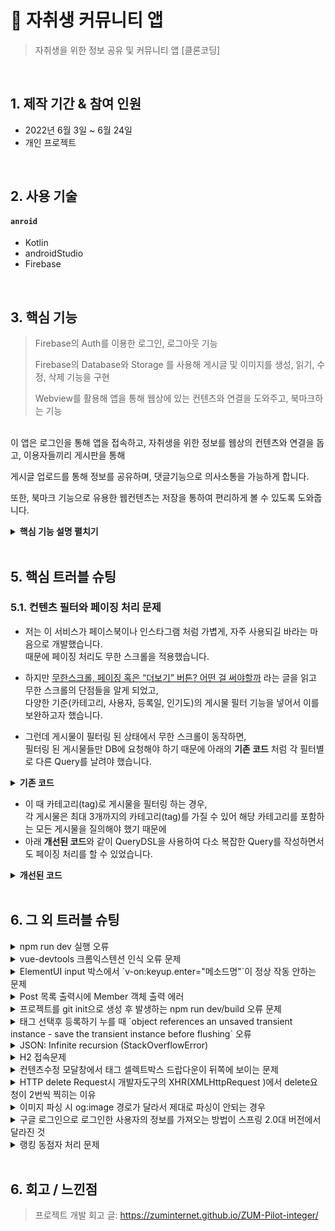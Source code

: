 # :pushpin: 자취생 커뮤니티 앱
> 자취생을 위한 정보 공유 및 커뮤니티 앱 [클론코딩]


</br>

## 1. 제작 기간 & 참여 인원
- 2022년 6월 3일 ~ 6월 24일
- 개인 프로젝트

</br>

## 2. 사용 기술
#### `anroid`
  - Kotlin
  - androidStudio
  - Firebase
  

</br>

## 3. 핵심 기능
> Firebase의 Auth를 이용한 로그인, 로그아웃 기능
>
> Firebase의 Database와 Storage 를 사용해 게시글 및 이미지를 생성, 읽기, 수정, 삭제 기능을 구현
>
> Webview를 활용해 앱을 통해 웹상에 있는 컨텐츠와 연결을 도와주고, 북마크하는 기능


<br>
이 앱은 로그인을 통해 앱을 접속하고, 자취생을 위한 정보를 웹상의 컨텐츠와 연결을 돕고, 이용자들끼리 게시판을 통해

게시글 업로드를 통해 정보를 공유하며, 댓글기능으로 의사소통을 가능하게 합니다.

또한, 북마크 기능으로 유용한 웹컨텐츠는 저장을 통하여 편리하게 볼 수 있도록 도와줍니다.






<details>
<summary><b>핵심 기능 설명 펼치기</b></summary>
<div markdown="1">

### 4.1. 메인 화면 & 로그인 화면
  
![스플래쉬화면](https://user-images.githubusercontent.com/103995985/175888653-7179700e-df5e-476c-ad8d-164c73c24bc9.png) ![로그인화면](https://user-images.githubusercontent.com/103995985/175879372-5719623a-9272-47ea-bbfc-098932ac8155.png)


  - **요청 처리** :pushpin: [코드 확인]()


- ** Auth 로그인 기능 ** :pushpin: [코드 확인](https://github.com/EUNBINs/project_1/blob/0bb6ce92a040bf58e9b2b0db1d7115badff368dc/app/src/main/java/com/eunbin/mysolelife/auth/IntroActivity.kt) 
  

- ** 앱 기본 화면 ** :pushpin: [코드 확인](https://github.com/EUNBINs/project_1/blob/0bb6ce92a040bf58e9b2b0db1d7115badff368dc/app/src/main/java/com/eunbin/mysolelife/fragments/HomeFragment.kt)

### 4.2. 북마크 체크인
![북마크화면](https://user-images.githubusercontent.com/103995985/175892726-69a23423-f00f-4f05-8774-a0eae8e79677.png) ![북마크저장화면](https://user-images.githubusercontent.com/103995985/175892759-74b9240d-52a9-42d4-b9db-cd87329b2909.png)

- **각각의 카테고리에 컨텐츠데이터 넣어주기 ** :pushpin: [코드 확인](https://github.com/EUNBINs/project_1/blob/0bb6ce92a040bf58e9b2b0db1d7115badff368dc/app/src/main/java/com/eunbin/mysolelife/contentsList/ContentListActivity.kt)
  
- ** 북마크 카테고리에 북마크목록 저장 ** :pushpin: [코드 확인](https://github.com/EUNBINs/project_1/blob/0bb6ce92a040bf58e9b2b0db1d7115badff368dc/app/src/main/java/com/eunbin/mysolelife/fragments/BookmarkFragment.kt)

  
### 4.4. 웹컨텐츠로 연결
![카테고리화면](https://user-images.githubusercontent.com/103995985/175893463-f1fcca32-5122-486b-b2bc-b1a9cdede6ae.png) ![웹뷰화면](https://user-images.githubusercontent.com/103995985/175893493-944f207a-7d5d-41c9-8c21-01bead041687.png)

- ** 스토어 이미지바 클릭시 웹뷰로 이동 ** :pushpin: [코드 확인](https://github.com/EUNBINs/project_1/blob/0bb6ce92a040bf58e9b2b0db1d7115badff368dc/app/src/main/java/com/eunbin/mysolelife/fragments/StoreFragment.kt)
  
  


### 4.5. 게시판 생성, 삭제, 수정
  ![게시판](https://user-images.githubusercontent.com/103995985/175895032-983abde5-2ab1-451d-8d9a-63cad7b5331b.png) ![내가쓴게시글](https://user-images.githubusercontent.com/103995985/175895070-4c93fc71-82e6-4cc7-94a4-79c74cc220f2.png)

  
  
- ** 게시판 목록 ** :pushpin: [코드 확인](https://github.com/EUNBINs/project_1/blob/0bb6ce92a040bf58e9b2b0db1d7115badff368dc/app/src/main/java/com/eunbin/mysolelife/fragments/TalkFragment.kt)
  
![게시글](https://user-images.githubusercontent.com/103995985/175895390-3aa7bb3b-d15e-4cf1-b489-a6f85a2a8f15.png) ![게시글수정삭제](https://user-images.githubusercontent.com/103995985/175895407-32d71d99-0b1b-4228-a873-b59321a2cdac.png)

  
- ** 타인이 쓴 게시물과 내가 쓴 게시물 분리 ** :pushpin: [코드 확인](https://github.com/EUNBINs/project_1/blob/0bb6ce92a040bf58e9b2b0db1d7115badff368dc/app/src/main/java/com/eunbin/mysolelife/board/BoardInsideActivity.kt)

### 4.6. 댓글 기능
![댓글1](https://user-images.githubusercontent.com/103995985/175895593-1042eeba-1939-4dfc-bd5c-259a7b79218f.png) ![댓글2](https://user-images.githubusercontent.com/103995985/175895614-c41b5e53-7fdd-4e4f-a0d2-3bd250810543.png)


- ** 게시물에 댓글 기능 ** :pushpin: [코드 확인]()
  



</div>
</details>

</br>

## 5. 핵심 트러블 슈팅
### 5.1. 컨텐츠 필터와 페이징 처리 문제
- 저는 이 서비스가 페이스북이나 인스타그램 처럼 가볍게, 자주 사용되길 바라는 마음으로 개발했습니다.  
때문에 페이징 처리도 무한 스크롤을 적용했습니다.

- 하지만 [무한스크롤, 페이징 혹은 “더보기” 버튼? 어떤 걸 써야할까](https://cyberx.tistory.com/82) 라는 글을 읽고 무한 스크롤의 단점들을 알게 되었고,  
다양한 기준(카테고리, 사용자, 등록일, 인기도)의 게시물 필터 기능을 넣어서 이를 보완하고자 했습니다.

- 그런데 게시물이 필터링 된 상태에서 무한 스크롤이 동작하면,  
필터링 된 게시물들만 DB에 요청해야 하기 때문에 아래의 **기존 코드** 처럼 각 필터별로 다른 Query를 날려야 했습니다.

<details>
<summary><b>기존 코드</b></summary>
<div markdown="1">

~~~java
/**
 * 게시물 Top10 (기준: 댓글 수 + 좋아요 수)
 * @return 인기순 상위 10개 게시물
 */
public Page<PostResponseDto> listTopTen() {

    PageRequest pageRequest = PageRequest.of(0, 10, Sort.Direction.DESC, "rankPoint", "likeCnt");
    return postRepository.findAll(pageRequest).map(PostResponseDto::new);
}

/**
 * 게시물 필터 (Tag Name)
 * @param tagName 게시물 박스에서 클릭한 태그 이름
 * @param pageable 페이징 처리를 위한 객체
 * @return 해당 태그가 포함된 게시물 목록
 */
public Page<PostResponseDto> listFilteredByTagName(String tagName, Pageable pageable) {

    return postRepository.findAllByTagName(tagName, pageable).map(PostResponseDto::new);
}

// ... 게시물 필터 (Member) 생략 

/**
 * 게시물 필터 (Date)
 * @param createdDate 게시물 박스에서 클릭한 날짜
 * @return 해당 날짜에 등록된 게시물 목록
 */
public List<PostResponseDto> listFilteredByDate(String createdDate) {

    // 등록일 00시부터 24시까지
    LocalDateTime start = LocalDateTime.of(LocalDate.parse(createdDate), LocalTime.MIN);
    LocalDateTime end = LocalDateTime.of(LocalDate.parse(createdDate), LocalTime.MAX);

    return postRepository
                    .findAllByCreatedAtBetween(start, end)
                    .stream()
                    .map(PostResponseDto::new)
                    .collect(Collectors.toList());
    }
~~~

</div>
</details>

- 이 때 카테고리(tag)로 게시물을 필터링 하는 경우,  
각 게시물은 최대 3개까지의 카테고리(tag)를 가질 수 있어 해당 카테고리를 포함하는 모든 게시물을 질의해야 했기 때문에  
- 아래 **개선된 코드**와 같이 QueryDSL을 사용하여 다소 복잡한 Query를 작성하면서도 페이징 처리를 할 수 있었습니다.

<details>
<summary><b>개선된 코드</b></summary>
<div markdown="1">

~~~java
/**
 * 게시물 필터 (Tag Name)
 */
@Override
public Page<Post> findAllByTagName(String tagName, Pageable pageable) {

    QueryResults<Post> results = queryFactory
            .selectFrom(post)
            .innerJoin(postTag)
                .on(post.idx.eq(postTag.post.idx))
            .innerJoin(tag)
                .on(tag.idx.eq(postTag.tag.idx))
            .where(tag.name.eq(tagName))
            .orderBy(post.idx.desc())
                .limit(pageable.getPageSize())
                .offset(pageable.getOffset())
            .fetchResults();

    return new PageImpl<>(results.getResults(), pageable, results.getTotal());
}
~~~

</div>
</details>

</br>

## 6. 그 외 트러블 슈팅
<details>
<summary>npm run dev 실행 오류</summary>
<div markdown="1">

- Webpack-dev-server 버전을 3.0.0으로 다운그레이드로 해결
- `$ npm install —save-dev webpack-dev-server@3.0.0`

</div>
</details>

<details>
<summary>vue-devtools 크롬익스텐션 인식 오류 문제</summary>
<div markdown="1">
  
  - main.js 파일에 `Vue.config.devtools = true` 추가로 해결
  - [https://github.com/vuejs/vue-devtools/issues/190](https://github.com/vuejs/vue-devtools/issues/190)
  
</div>
</details>

<details>
<summary>ElementUI input 박스에서 `v-on:keyup.enter="메소드명"`이 정상 작동 안하는 문제</summary>
<div markdown="1">
  
  - `v-on:keyup.enter.native=""` 와 같이 .native 추가로 해결
  
</div>
</details>

<details>
<summary> Post 목록 출력시에 Member 객체 출력 에러 </summary>
<div markdown="1">
  
  - 에러 메세지(500에러)
    - No serializer found for class org.hibernate.proxy.pojo.javassist.JavassistLazyInitializer and no properties discovered to create BeanSerializer (to avoid exception, disable SerializationConfig.SerializationFeature.FAIL_ON_EMPTY_BEANS)
  - 해결
    - Post 엔티티에 @ManyToOne 연관관계 매핑을 LAZY 옵션에서 기본(EAGER)옵션으로 수정
  
</div>
</details>
    
<details>
<summary> 프로젝트를 git init으로 생성 후 발생하는 npm run dev/build 오류 문제 </summary>
<div markdown="1">
  
  ```jsx
    $ npm run dev
    npm ERR! path C:\Users\integer\IdeaProjects\pilot\package.json
    npm ERR! code ENOENT
    npm ERR! errno -4058
    npm ERR! syscall open
    npm ERR! enoent ENOENT: no such file or directory, open 'C:\Users\integer\IdeaProjects\pilot\package.json'
    npm ERR! enoent This is related to npm not being able to find a file.
    npm ERR! enoent

    npm ERR! A complete log of this run can be found in:
    npm ERR!     C:\Users\integer\AppData\Roaming\npm-cache\_logs\2019-02-25T01_23_19_131Z-debug.log
  ```
  
  - 단순히 npm run dev/build 명령을 입력한 경로가 문제였다.
   
</div>
</details>    

<details>
<summary> 태그 선택후 등록하기 누를 때 `object references an unsaved transient instance - save the transient instance before flushing` 오류</summary>
<div markdown="1">
  
  - Post 엔티티의 @ManyToMany에 영속성 전이(cascade=CascadeType.ALL) 추가
    - JPA에서 Entity를 저장할 때 연관된 모든 Entity는 영속상태여야 한다.
    - CascadeType.PERSIST 옵션으로 부모와 자식 Enitity를 한 번에 영속화할 수 있다.
    - 참고
        - [https://stackoverflow.com/questions/2302802/object-references-an-unsaved-transient-instance-save-the-transient-instance-be/10680218](https://stackoverflow.com/questions/2302802/object-references-an-unsaved-transient-instance-save-the-transient-instance-be/10680218)
   
</div>
</details>    

<details>
<summary> JSON: Infinite recursion (StackOverflowError)</summary>
<div markdown="1">
  
  - @JsonIgnoreProperties 사용으로 해결
    - 참고
        - [http://springquay.blogspot.com/2016/01/new-approach-to-solve-json-recursive.html](http://springquay.blogspot.com/2016/01/new-approach-to-solve-json-recursive.html)
        - [https://stackoverflow.com/questions/3325387/infinite-recursion-with-jackson-json-and-hibernate-jpa-issue](https://stackoverflow.com/questions/3325387/infinite-recursion-with-jackson-json-and-hibernate-jpa-issue)
        
</div>
</details>  
    
<details>
<summary> H2 접속문제</summary>
<div markdown="1">
  
  - H2의 JDBC URL이 jdbc:h2:~/test 으로 되어있으면 jdbc:h2:mem:testdb 으로 변경해서 접속해야 한다.
        
</div>
</details> 
    
<details>
<summary> 컨텐츠수정 모달창에서 태그 셀렉트박스 드랍다운이 뒤쪽에 보이는 문제</summary>
<div markdown="1">
  
   - ElementUI의 Global Config에 옵션 추가하면 해결
     - main.js 파일에 `Vue.us(ElementUI, { zIndex: 9999 });` 옵션 추가(9999 이하면 안됌)
   - 참고
     - [https://element.eleme.io/#/en-US/component/quickstart#global-config](https://element.eleme.io/#/en-US/component/quickstart#global-config)
        
</div>
</details> 

<details>
<summary> HTTP delete Request시 개발자도구의 XHR(XMLHttpRequest )에서 delete요청이 2번씩 찍히는 이유</summary>
<div markdown="1">
  
  - When you try to send a XMLHttpRequest to a different domain than the page is hosted, you are violating the same-origin policy. However, this situation became somewhat common, many technics are introduced. CORS is one of them.

        In short, server that you are sending the DELETE request allows cross domain requests. In the process, there should be a **preflight** call and that is the **HTTP OPTION** call.

        So, you are having two responses for the **OPTION** and **DELETE** call.

        see [MDN page for CORS](https://developer.mozilla.org/en-US/docs/Web/HTTP/Access_control_CORS).

    - 출처 : [https://stackoverflow.com/questions/35808655/why-do-i-get-back-2-responses-of-200-and-204-when-using-an-ajax-call-to-delete-o](https://stackoverflow.com/questions/35808655/why-do-i-get-back-2-responses-of-200-and-204-when-using-an-ajax-call-to-delete-o)
        
</div>
</details> 

<details>
<summary> 이미지 파싱 시 og:image 경로가 달라서 제대로 파싱이 안되는 경우</summary>
<div markdown="1">
  
  - UserAgent 설정으로 해결
        - [https://www.javacodeexamples.com/jsoup-set-user-agent-example/760](https://www.javacodeexamples.com/jsoup-set-user-agent-example/760)
        - [http://www.useragentstring.com/](http://www.useragentstring.com/)
        
</div>
</details> 
    
<details>
<summary> 구글 로그인으로 로그인한 사용자의 정보를 가져오는 방법이 스프링 2.0대 버전에서 달라진 것</summary>
<div markdown="1">
  
  - 1.5대 버전에서는 Controller의 인자로 Principal을 넘기면 principal.getName(0에서 바로 꺼내서 쓸 수 있었는데, 2.0대 버전에서는 principal.getName()의 경우 principal 객체.toString()을 반환한다.
    - 1.5대 버전에서 principal을 사용하는 경우
    - 아래와 같이 사용했다면,

    ```jsx
    @RequestMapping("/sso/user")
    @SuppressWarnings("unchecked")
    public Map<String, String> user(Principal principal) {
        if (principal != null) {
            OAuth2Authentication oAuth2Authentication = (OAuth2Authentication) principal;
            Authentication authentication = oAuth2Authentication.getUserAuthentication();
            Map<String, String> details = new LinkedHashMap<>();
            details = (Map<String, String>) authentication.getDetails();
            logger.info("details = " + details);  // id, email, name, link etc.
            Map<String, String> map = new LinkedHashMap<>();
            map.put("email", details.get("email"));
            return map;
        }
        return null;
    }
    ```

    - 2.0대 버전에서는
    - 아래와 같이 principal 객체의 내용을 꺼내 쓸 수 있다.

    ```jsx
    UsernamePasswordAuthenticationToken token =
                    (UsernamePasswordAuthenticationToken) SecurityContextHolder
                            .getContext().getAuthentication();
            Map<String, Object> map = (Map<String, Object>) token.getPrincipal();

            String email = String.valueOf(map.get("email"));
            post.setMember(memberRepository.findByEmail(email));
    ```
        
</div>
</details> 
    
<details>
<summary> 랭킹 동점자 처리 문제</summary>
<div markdown="1">
  
  - PageRequest의 Sort부분에서 properties를 "rankPoint"를 주고 "likeCnt"를 줘서 댓글수보다 좋아요수가 우선순위 갖도록 설정.
  - 좋아요 수도 똑같다면..........
        
</div>
</details> 
    
</br>

## 6. 회고 / 느낀점
>프로젝트 개발 회고 글: https://zuminternet.github.io/ZUM-Pilot-integer/

